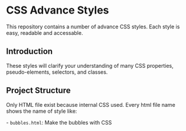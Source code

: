 # CSS Advance Styles

This repository contains a number of advance CSS styles. Each style is easy, readable and accessable.

## Introduction

These styles will clarify your understanding of many CSS properties, pseudo-elements, selectors, and classes.

## Project Structure

Only HTML file exist because internal CSS used. Every html file name shows the name of style like:

- `bubbles.html`: Make the bubbles with CSS